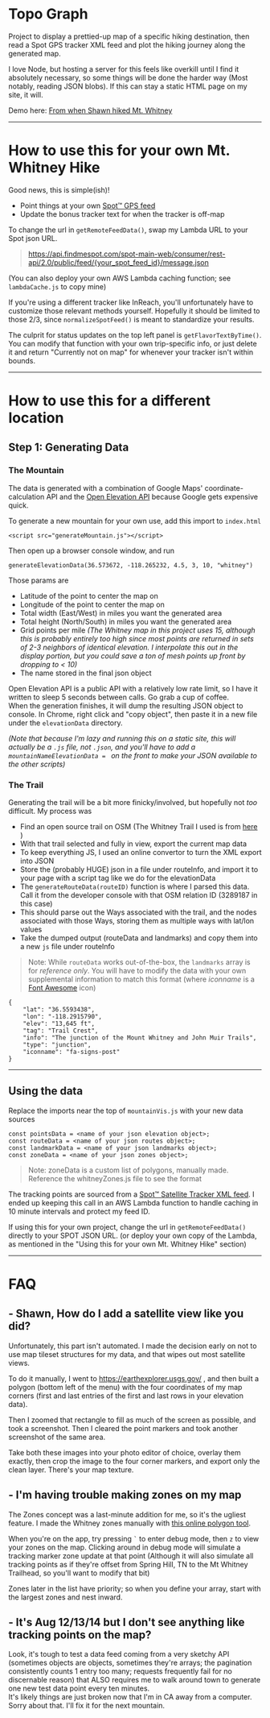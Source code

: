 # Topo Graph

Project to display a prettied-up map of a specific hiking destination, then read a Spot GPS tracker XML feed and plot the hiking journey along the generated map.

I love Node, but hosting a server for this feels like overkill until I find it absolutely necessary, so some things will be done the harder way (Most notably, reading JSON blobs).  If this can stay a static HTML page on my site, it will.

Demo here: [From when Shawn hiked Mt. Whitney](https://www.rssteffey.com/topograph/)

---

# How to use this for your own Mt. Whitney Hike

Good news, this is simple(ish)!

- Point things at your own [Spot™ GPS feed](https://www.findmespot.com/en-us/support/spot-x/get-help/general/spot-api-support)
- Update the bonus tracker text for when the tracker is off-map

To change the url in `getRemoteFeedData()`, swap my Lambda URL to your Spot json URL. 
>https://api.findmespot.com/spot-main-web/consumer/rest-api/2.0/public/feed/{your_spot_feed_id}/message.json

(You can also deploy your own AWS Lambda caching function; see `lambdaCache.js` to copy mine)

If you're using a different tracker like InReach, you'll unfortunately have to customize those relevant methods yourself.  Hopefully it should be limited to those 2/3, since `normalizeSpotFeed()` is meant to standardize your results.

The culprit for status updates on the top left panel is `getFlavorTextByTime()`.  You can modify that function with your own trip-specific info, or just delete it and return "Currently not on map" for whenever your tracker isn't within bounds.

---

# How to use this for a different location

## Step 1: Generating Data

### The Mountain

The data is generated with a combination of Google Maps' coordinate-calculation API and the [Open Elevation API](https://open-elevation.com/) because Google gets expensive quick.

To generate a new mountain for your own use, add this import to `index.html`

    <script src="generateMountain.js"></script> 

Then open up a browser console window, and run

    generateElevationData(36.573672, -118.265232, 4.5, 3, 10, "whitney")  

Those params are
- Latitude of the point to center the map on
- Longitude of the point to center the map on
- Total width (East/West) in miles you want the generated area
- Total height (North/South) in miles you want the generated area
- Grid points per mile *(The Whitney map in this project uses 15, although this is probably entirely too high since most points are returned in sets of 2-3 neighbors of identical elevation.  I interpolate this out in the display portion, but you could save a ton of mesh points up front by dropping to < 10)*
- The name stored in the final json object

Open Elevation API is a public API with a relatively low rate limit, so I have it written to sleep 5 seconds between calls.  Go grab a cup of coffee.  
When the generation finishes, it will dump the resulting JSON object to console.  In Chrome, right click and "copy object", then paste it in a new file under the `elevationData` directory.  

*(Note that because I'm lazy and running this on a static site, this will actually be a `.js` file, not `.json`, and you'll have to add a `mountainNameElevationData = ` on the front to make your JSON available to the other scripts)*


### The Trail

Generating the trail will be a bit more finicky/involved, but hopefully not _too_ difficult.
My process was
- Find an open source trail on OSM (The Whitney Trail I used is from [here](https://www.openstreetmap.org/relation/3289187) )
- With that trail selected and fully in view, export the current map data
- To keep everything JS, I used an online convertor to turn the XML export into JSON
- Store the (probably HUGE) json in a file under routeInfo, and import it to your page with a script tag like we do for the elevationData
- The `generateRouteData(routeID)` function is where I parsed this data. Call it from the developer console with that OSM relation ID (3289187 in this case)
- This should parse out the Ways associated with the trail, and the nodes associated with those Ways, storing them as multiple ways with lat/lon values
- Take the dumped output (routeData and landmarks) and copy them into a new `js` file under routeInfo

> Note: While `routeData` works out-of-the-box, the `landmarks` array is for *reference only*. You will have to modify the data with your own supplemental information to match this format (where *iconname* is a [Font Awesome](https://fontawesome.com/) icon)
```
{
    "lat": "36.5593438",
    "lon": "-118.2915790",
    "elev": "13,645 ft",
    "tag": "Trail Crest",
    "info": "The junction of the Mount Whitney and John Muir Trails",
    "type": "junction",
    "iconname": "fa-signs-post"
}
```

---

## Using the data

Replace the imports near the top of `mountainVis.js` with your new data sources

    const pointsData = <name of your json elevation object>;
    const routeData = <name of your json routes object>;
    const landmarkData = <name of your json landmarks object>;
    const zoneData = <name of your json zones object>;

> Note: zoneData is a custom list of polygons, manually made.  Reference the whitneyZones.js file to see the format

The tracking points are sourced from a [Spot™ Satellite Tracker XML feed](https://www.findmespot.com/en-us/support/spot-x/get-help/general/spot-api-support).  I ended up keeping this call in an AWS Lambda function to handle caching in 10 minute intervals and protect my feed ID.

If using this for your own project, change the url in `getRemoteFeedData()` directly to your SPOT JSON URL. (or deploy your own copy of the Lambda, as mentioned in the "Using this for your own Mt. Whitney Hike" section)

---

# FAQ

## - Shawn, How do I add a satellite view like you did?

Unfortunately, this part isn't automated.  I made the decision early on not to use map tileset structures for my data, and that wipes out most satellite views.

To do it manually, I went to https://earthexplorer.usgs.gov/ , and then built a polygon (bottom left of the menu) with the four coordinates of my map corners (first and last entries of the first and last rows in your elevation data).

Then I zoomed that rectangle to fill as much of the screen as possible, and took a screenshot.  Then I cleared the point markers and took another screenshot of the same area.

Take both these images into your photo editor of choice, overlay them exactly, then crop the image to the four corner markers, and export only the clean layer.  There's your map texture.

## - I'm having trouble making zones on my map

The Zones concept was a last-minute addition for me, so it's the ugliest feature. I made the Whitney zones manually with [this online polygon tool](https://www.keene.edu/campus/maps/tool/).

 When you're on the app, try pressing `` ` `` to enter debug mode, then `z` to view your zones on the map.  Clicking around in debug mode will simulate a tracking marker zone update at that point (Although it will also simulate all tracking points as if they're offset from Spring Hill, TN to the Mt Whitney Trailhead, so you'll want to modify that bit)

 Zones later in the list have priority; so when you define your array, start with the largest zones and nest inward.

 ## - It's Aug 12/13/14 but I don't see anything like tracking points on the map?

 Look, it's tough to test a data feed coming from a very sketchy API (sometimes objects are objects, sometimes they're arrays; the pagination consistently counts 1 entry too many; requests frequently fail for no discernable reason) that ALSO requires me to walk around town to generate one new test data point every ten minutes. \
 It's likely things are just broken now that I'm in CA away from a computer.  Sorry about that.  I'll fix it for the next mountain.
